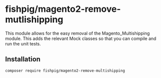 # fishpig/magento2-remove-mutlishipping

This module allows for the easy removal of the Magento_Multishipping module. This adds the relevant Mock classes so that you can compile and run the unit tests.

## Installation
    composer require fishpig/magento2-remove-multishipping
